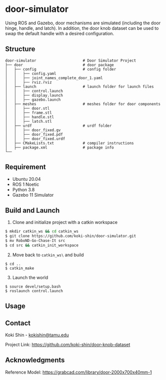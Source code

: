 # door-simulator
Using ROS and Gazebo, door mechanisms are simulated (including the door hinge, handle, and latch). In addition, the door knob dataset can be used to swap the default handle with a desired configuration.

## Structure
```
door-simulator                     # Door Simulator Project
├── door                           # door package
│   ├── config                     # config folder
│   │   ├── config.yaml
│   │   ├── joint_names_complete_door_1.yaml
│   │   ├── rviz.rviz
│   ├── launch                     # launch folder for launch files
│   │   ├── control.launch
│   │   ├── display.launch
│   │   ├── gazebo.launch
│   ├── meshes                     # meshes folder for door components
│   │   ├── door.stl
│   │   ├── frame.stl
│   │   ├── handle.stl
│   │   ├── latch.stl
│   ├── urdf                       # urdf folder
│   │   ├── door_fixed.gv
│   │   ├── door_fixed.pdf
│   │   ├── door_fixed.urdf
│   ├── CMakeLists.txt             # compiler instructions
│   ├── package.xml                # package info
└──
```

## Requirement
* Ubuntu 20.04
* ROS 1 Noetic
* Python 3.8
* Gazebo 11 Simulator

## Build and Launch

1. Clone and initialize project with a catkin workspace
```sh
$ mkdir catkin_ws && cd catkin_ws
$ git clone https://github.com/koki-shin/door-simulator.git
$ mv RoboND-Go-Chase-It src
$ cd src && catkin_init_workspace
```

2. Move back to `catkin_ws\` and build
```
$ cd ..
$ catkin_make
```

3. Launch the world
```
$ source devel/setup.bash
$ roslaunch control.launch
```

## Usage


## Contact
Koki Shin - kokishin@tamu.edu

Project Link: https://github.com/koki-shin/door-knob-dataset

## Acknowledgments
Reference Model: https://grabcad.com/library/door-2000x700x40mm-1
